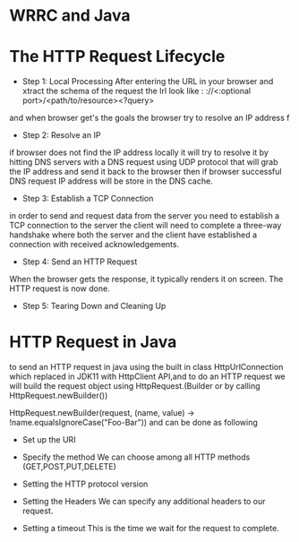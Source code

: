 # WRRC and Java

# The HTTP Request Lifecycle

- Step 1: Local Processing
After entering the URL in your browser and xtract the schema of the request the Irl look like :
<protocol>://<host><:optional port>/<path/to/resource><?query>

and when browser get's the goals the browser try to resolve an IP address f

- Step 2: Resolve an IP

if browser does not find the IP address locally it will try to resolve it by hitting DNS servers with a DNS request using UDP protocol that will grab the IP address and send it back to the browser then if browser successful DNS request IP address will be store in the DNS cache.

- Step 3: Establish a TCP Connection

in order to send and request data from the server you need to establish a TCP connection to the server the client will need to complete a three-way handshake where both the server and the client have established a connection with received acknowledgements.

- Step 4: Send an HTTP Request

When the browser gets the response, it typically renders it on screen. The HTTP request is now done.

- Step 5: Tearing Down and Cleaning Up

# HTTP Request in Java

 to send an HTTP request in java  using the built in class HttpUrlConnection which replaced in JDK11 with HttpClient API,and to do an HTTP request we will build the request object using HttpRequest.(Builder or by calling HttpRequest.newBuilder())

 HttpRequest.newBuilder(request, (name, value) -> !name.equalsIgnoreCase("Foo-Bar"))
and  can be done as following

- Set up the URI
- Specify the method
We can choose among all HTTP methods (GET,POST,PUT,DELETE)
- Setting the HTTP protocol version
- Setting the Headers
We can specify any additional headers to our request.

- Setting a timeout
This is the time we wait for the request to complete.